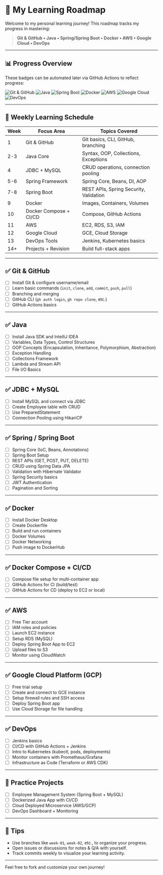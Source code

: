 # 🎯 My Learning Roadmap

Welcome to my personal learning journey! This roadmap tracks my progress in mastering:

> **Git & GitHub • Java • Spring/Spring Boot • Docker • AWS • Google Cloud • DevOps**

---

## 📊 Progress Overview

These badges can be automated later via GitHub Actions to reflect progress:

![Git & GitHub](https://img.shields.io/badge/Git%20%26%20GitHub-0%25-red)
![Java](https://img.shields.io/badge/Java-0%25-red)
![Spring Boot](https://img.shields.io/badge/Spring%20Boot-0%25-red)
![Docker](https://img.shields.io/badge/Docker-0%25-red)
![AWS](https://img.shields.io/badge/AWS-0%25-red)
![Google Cloud](https://img.shields.io/badge/GCP-0%25-red)
![DevOps](https://img.shields.io/badge/DevOps-0%25-red)

---

## 📅 Weekly Learning Schedule

| Week | Focus Area              | Topics Covered |
|------|-------------------------|----------------|
| 1    | Git & GitHub            | Git basics, CLI, GitHub, branching |
| 2-3  | Java Core               | Syntax, OOP, Collections, Exceptions |
| 4    | JDBC + MySQL            | CRUD operations, connection pooling |
| 5-6  | Spring Framework        | Spring Core, Beans, DI, AOP |
| 7-8  | Spring Boot             | REST APIs, Spring Security, Validation |
| 9    | Docker                  | Images, Containers, Volumes |
| 10   | Docker Compose + CI/CD | Compose, GitHub Actions |
| 11   | AWS                     | EC2, RDS, S3, IAM |
| 12   | Google Cloud            | GCE, Cloud Storage |
| 13   | DevOps Tools            | Jenkins, Kubernetes basics |
| 14+  | Projects + Revision     | Build full-stack apps |

---

## ✅ Git & GitHub

- [ ] Install Git & configure username/email
- [ ] Learn basic commands (`init`, `clone`, `add`, `commit`, `push`, `pull`)
- [ ] Branching and merging
- [ ] GitHub CLI (`gh auth login`, `gh repo clone`, etc.)
- [ ] GitHub Actions basics

---

## ✅ Java

- [ ] Install Java SDK and IntelliJ IDEA
- [ ] Variables, Data Types, Control Structures
- [ ] OOP Concepts (Encapsulation, Inheritance, Polymorphism, Abstraction)
- [ ] Exception Handling
- [ ] Collections Framework
- [ ] Lambda and Stream API
- [ ] File I/O Basics

---

## ✅ JDBC + MySQL

- [ ] Install MySQL and connect via JDBC
- [ ] Create Employee table with CRUD
- [ ] Use PreparedStatement
- [ ] Connection Pooling using HikariCP

---

## ✅ Spring / Spring Boot

- [ ] Spring Core (IoC, Beans, Annotations)
- [ ] Spring Boot Setup
- [ ] REST APIs (GET, POST, PUT, DELETE)
- [ ] CRUD using Spring Data JPA
- [ ] Validation with Hibernate Validator
- [ ] Spring Security basics
- [ ] JWT Authentication
- [ ] Pagination and Sorting

---

## ✅ Docker

- [ ] Install Docker Desktop
- [ ] Create Dockerfile
- [ ] Build and run containers
- [ ] Docker Volumes
- [ ] Docker Networking
- [ ] Push image to DockerHub

---

## ✅ Docker Compose + CI/CD

- [ ] Compose file setup for multi-container app
- [ ] GitHub Actions for CI (build/test)
- [ ] GitHub Actions for CD (deploy to EC2 or local)

---

## ✅ AWS

- [ ] Free Tier account
- [ ] IAM roles and policies
- [ ] Launch EC2 instance
- [ ] Setup RDS (MySQL)
- [ ] Deploy Spring Boot App to EC2
- [ ] Upload files to S3
- [ ] Monitor using CloudWatch

---

## ✅ Google Cloud Platform (GCP)

- [ ] Free trial setup
- [ ] Create and connect to GCE instance
- [ ] Setup firewall rules and SSH access
- [ ] Deploy Spring Boot app
- [ ] Use Cloud Storage for file handling

---

## ✅ DevOps

- [ ] Jenkins basics
- [ ] CI/CD with GitHub Actions + Jenkins
- [ ] Intro to Kubernetes (kubectl, pods, deployments)
- [ ] Monitor containers with Prometheus/Grafana
- [ ] Infrastructure as Code (Terraform or AWS CDK)

---

## 🧪 Practice Projects

- [ ] Employee Management System (Spring Boot + MySQL)
- [ ] Dockerized Java App with CI/CD
- [ ] Cloud Deployed Microservice (AWS/GCP)
- [ ] DevOps Dashboard + Monitoring

---

## 🚀 Tips

- Use branches like `week-01`, `week-02`, etc., to organize your progress.
- Open issues or discussions for notes & Q/A with yourself.
- Track commits weekly to visualize your learning activity.

---

Feel free to fork and customize your own journey!

